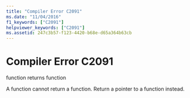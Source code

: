 ```yaml
---
title: "Compiler Error C2091"
ms.date: "11/04/2016"
f1_keywords: ["C2091"]
helpviewer_keywords: ["C2091"]
ms.assetid: 247c3b57-f123-4420-b68e-d65a364b63cb
---
```

# Compiler Error C2091

function returns function

A function cannot return a function. Return a pointer to a function instead.
